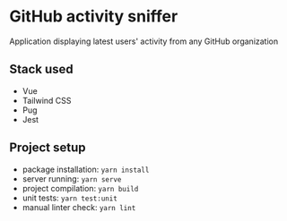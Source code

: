# GitHub activity sniffer

Application displaying latest users' activity from any GitHub organization 

## Stack used

- Vue
- Tailwind CSS
- Pug
- Jest

## Project setup

- package installation: `yarn install`
- server running: `yarn serve`
- project compilation: `yarn build`
- unit tests: `yarn test:unit`
- manual linter check: `yarn lint`
